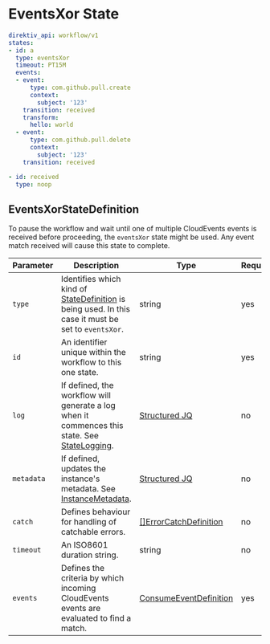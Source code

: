# EventsXor State 

```yaml
direktiv_api: workflow/v1
states:
- id: a
  type: eventsXor
  timeout: PT15M
  events:
  - event:
      type: com.github.pull.create
      context:
        subject: '123'
    transition: received
    transform:
      hello: world
  - event:
      type: com.github.pull.delete
      context:
        subject: '123'
    transition: received

- id: received
  type: noop
```

## EventsXorStateDefinition 

To pause the workflow and wait until one of multiple CloudEvents events is received before proceeding, the `eventsXor` state might be used. Any event match received will cause this state to complete.

| Parameter | Description | Type | Required |
| --- | --- | --- | --- |
| `type` | Identifies which kind of [StateDefinition](./states.md) is being used. In this case it must be set to `eventsXor`. | string | yes | 
| `id` | An identifier unique within the workflow to this one state. | string | yes |
| `log` | If defined, the workflow will generate a log when it commences this state. See [StateLogging](./logging.md). | [Structured JQ](../instance-data/structured-jx.md) | no |
| `metadata` | If defined, updates the instance's metadata. See [InstanceMetadata](./metadata.md). | [Structured JQ](../instance-data/structured-jx.md) | no |
| `catch` | Defines behaviour for handling of catchable errors.  | [[]ErrorCatchDefinition](errors.md#errorcatchdefinition) | no |
| `timeout` | An ISO8601 duration string. | string | no |
| `events` | Defines the criteria by which incoming CloudEvents events are evaluated to find a match. | [ConsumeEventDefinition](./consume-event.md#consumeeventdefinition) | yes |
